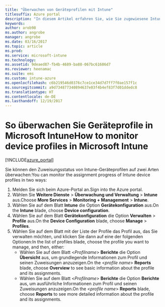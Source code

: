 ```yaml
---
title: "Überwachen von Geräteprofilen mit Intune"
titlesuffix: Azure portal
description: "In diesem Artikel erfahren Sie, wie Sie zugewiesene Intune-Geräteprofile überwachen."
keywords: 
author: arob98
ms.author: angrobe
manager: angrobe
ms.date: 03/16/2017
ms.topic: article
ms.prod: 
ms.service: microsoft-intune
ms.technology: 
ms.assetid: 9deaed87-fb4b-4689-ba88-067bc61686d7
ms.reviewer: heenamac
ms.suite: ems
ms.custom: intune-azure
ms.openlocfilehash: c6b219546d0376c7ce1ce34d7d7ff7f0ae157f1c
ms.sourcegitcommit: a9d734877340894637e03f4b4ef83f7d01ddedc8
ms.translationtype: HT
ms.contentlocale: de-DE
ms.lasthandoff: 12/19/2017
---
```

# <a name="how-to-monitor-device-profiles-in-microsoft-intune"></a><span data-ttu-id="14aeb-103">So überwachen Sie Geräteprofile in Microsoft Intune</span><span class="sxs-lookup"><span data-stu-id="14aeb-103">How to monitor device profiles in Microsoft Intune</span></span>

[!INCLUDE[azure_portal](./includes/azure_portal.md)]

<span data-ttu-id="14aeb-104">Sie können den Zuweisungsstatus von Intune-Geräteprofilen auf zwei Arten überwachen:</span><span class="sxs-lookup"><span data-stu-id="14aeb-104">You can monitor the assignment progress of Intune device profiles in two ways:</span></span>


1. <span data-ttu-id="14aeb-105">Melden Sie sich beim Azure-Portal an.</span><span class="sxs-lookup"><span data-stu-id="14aeb-105">Sign into the Azure portal.</span></span>
2. <span data-ttu-id="14aeb-106">Wählen Sie **Weitere Dienste** > **Überwachung und Verwaltung** > **Intune** aus.</span><span class="sxs-lookup"><span data-stu-id="14aeb-106">Choose **More Services** > **Monitoring + Management** > **Intune**.</span></span>
3. <span data-ttu-id="14aeb-107">Wählen Sie auf dem Blatt **Intune** die Option **Gerätekonfiguration** aus.</span><span class="sxs-lookup"><span data-stu-id="14aeb-107">On the **Intune** blade, choose **Device configuration**.</span></span>
2. <span data-ttu-id="14aeb-108">Wählen Sie auf dem Blatt **Gerätekonfiguration** die Option **Verwalten** > **Profile** aus.</span><span class="sxs-lookup"><span data-stu-id="14aeb-108">On the **Device Configuration** blade, choose **Manage** > **Profiles**.</span></span>
2. <span data-ttu-id="14aeb-109">Wählen Sie auf dem Blatt mit der Liste der Profile das Profil aus, das Sie verwalten möchten, und klicken Sie dann auf eine der folgenden Optionen:</span><span class="sxs-lookup"><span data-stu-id="14aeb-109">In the list of profiles blade, choose the profile you want to manage, and then, either:</span></span>
    - <span data-ttu-id="14aeb-110">Wählen Sie auf dem Blatt <*Profilname*> **Berichte** die Option **Übersicht** aus, um grundlegende Informationen zum Profil und seinen Zuweisungen anzuzeigen.</span><span class="sxs-lookup"><span data-stu-id="14aeb-110">On the <*profile name*> **Reports** blade, choose **Overview** to see basic information about the profile and its assignments.</span></span>
    - <span data-ttu-id="14aeb-111">Wählen Sie auf dem Blatt <*Profilname*> **Berichte** die Option **Berichte** aus, um ausführliche Informationen zum Profil und seinen Zuweisungen anzuzeigen.</span><span class="sxs-lookup"><span data-stu-id="14aeb-111">On the <*profile name*> **Reports** blade, choose **Reports** to see more detailed information about the profile and its assignments.</span></span>
